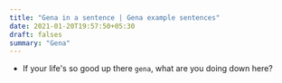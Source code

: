 ```yaml
---
title: "Gena in a sentence | Gena example sentences"
date: 2021-01-20T19:57:50+05:30
draft: falses
summary: "Gena"
---
```

- If your life's so good up there `gena`, what are you doing down here?
                 
